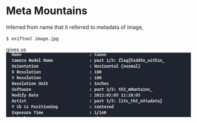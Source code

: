 # Meta Mountains

Inferred from name that it referred to metadata of image,
```
$ exiftool image.jpg
```

gives us
![output image](./exiftool.png)


